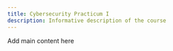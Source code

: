```yaml
---
title: Cybersecurity Practicum I
description: Informative description of the course
---
```


Add main content here